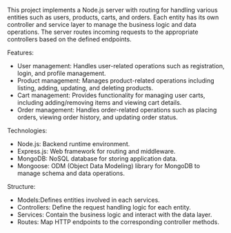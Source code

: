
   This project implements a Node.js server with routing for handling
   various entities such as users, products, carts, and orders. Each entity
   has its own controller and service layer to manage the business logic
   and data operations. The server routes incoming requests to the appropriate
   controllers based on the defined endpoints.
  
   Features:
   - User management: Handles user-related operations such as registration, login, and profile management.
   - Product management: Manages product-related operations including listing, adding, updating, and deleting products.
   - Cart management: Provides functionality for managing user carts, including adding/removing items and viewing cart details.
   - Order management: Handles order-related operations such as placing orders, viewing order history, and updating order status.
  
   Technologies:
   - Node.js: Backend runtime environment.
   - Express.js: Web framework for routing and middleware.
   - MongoDB: NoSQL database for storing application data.
   - Mongoose: ODM (Object Data Modeling) library for MongoDB to manage schema and data operations.
  
   Structure:
   - Models:Defines entities involved in each services.
   - Controllers: Define the request handling logic for each entity.
   - Services: Contain the business logic and interact with the data layer.
   - Routes: Map HTTP endpoints to the corresponding controller methods.
  